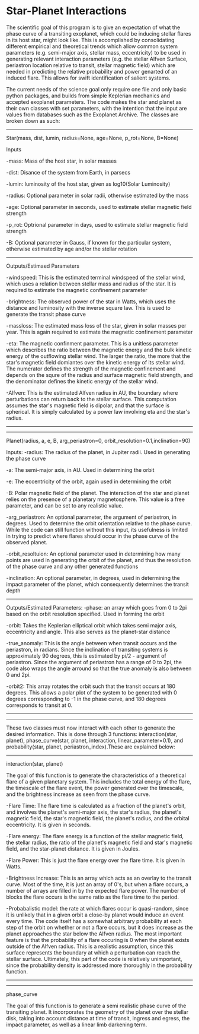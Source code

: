 # Star-Planet Interactions

The scientific goal of this program is to give an expectation of what the phase curve of a transiting exoplanet, which could be inducing stellar flares in its host star, might look like. This is accomplished by consolidating different empirical and theoretical trends which allow common system parameters (e.g. semi-major axis, stellar mass, eccentricity) to be used in generating relevant interaction parameters (e.g. the stellar Alfven Surface, periastron location relative to transit, stellar magnetic field) which are needed in predicting the relative probability and power genarted of an induced flare. This allows for swift identification of salient systems.

The current needs of the science goal only require one file and only basic python packages, and builds from simple Keplerian mechanics and accepted exoplanet parameters. The code makes the star and planet as their own classes with set parameters, with the intention that the input are values from databases such as the Exoplanet Archive. The classes are broken down as such:
******************************************************************************************************************************************************************************************************************************
Star(mass, dist, lumin, radius=None, age=None, p_rot=None, B=None)

Inputs

-mass: Mass of the host star, in solar masses

-dist: Disance of the system from Earth, in parsecs

-lumin: luminosity of the host star, given as log10(Solar Luminosity)

-radius: Optional parameter in solar radii, otherwise estimated by the mass

-age: Optional parameter in seconds, used to estimate stellar magnetic field strength

-p_rot: Optrional parameter in days, used to estimate stellar magnetic field strength

-B: Optional parameter in Gauss, if known for the particular system, otherwise estimated by age and/or the stellar rotation
******************************************************************************************************************************************************************************************************************************
Outputs/Estimaed Parameters

-windspeed: This is the estimated terminal windspeed of the stellar wind, which uses a relation between stellar mass and radius of the star. It is required to estimate the magnetic confinement parameter

-brightness: The observed power of the star in Watts, which uses the distance and luminosity with the inverse square law. This is used to generate the transit phase curve

-massloss: The estimated mass loss of the star, given in solar masses per year. This is again required to estimate the magnetic confinement parameter

-eta: The magnetic confinment parameter. This is a unitless parameter which describes the ratio between the magnetic energy and the bulk kinetic energy of the outflowing stellar wind. The larger the ratio, the more that the star's magnetic field domiantes over the kinetic energy of its stellar wind. The numerator defines the strength of the magnetic confinement and depends on the squre of the radius and surface magnetic field strength, and the denominator defines the kinetic energy of the stellar wind.

-Alfven: This is the estimated Alfven radius in AU, the boundary where perturbations can return back to the stellar surface. This computation assumes the star's magnetic field is dipolar, and that the surface is spherical. It is simply calculated by a power law involving eta and the star's radius.
******************************************************************************************************************************************************************************************************************************
******************************************************************************************************************************************************************************************************************************

Planet(radius, a, e, B, arg_periastron=0, orbit_resolution=0.1,inclination=90)

Inputs:
-radius: The radius of the planet, in Jupiter radii. Used in generating the phase curve

-a: The semi-major axis, in AU. Used in determining the orbit

-e: The eccentricity of the orbit, again used in determining the orbit

-B: Polar magnetic field of the planet. The interaction of the star and planet relies on the presence of a planetary magnetosphere. This value is a free parameter, and can be set to any realistic value.

-arg_periastron: An optional parameter, the argument of periastron, in degrees. Used to determine the orbit orientation relative to the phase curve. While the code can still function without this input, its usefulness is limited in trying to predict where flares should occur in the phase curve of the observed planet.

-orbit_resoltuion: An optional parameter used in determining how many points are used in generating the orbit of the planet, and thus the resolution of the phase curve and any other generated functions

-inclination: An optional parameter, in degrees, used in determining the impact parameter of the planet, which consequently determines the transit depth
******************************************************************************************************************************************************************************************************************************
Outputs/Estimated Parameters:
-phase: an array which goes from 0 to 2pi based on the orbit resolution specified. Used in forming the orbit

-orbit: Takes the Keplerian elliptical orbit which takes semi major axis, eccentricity and angle. This also serves as the planet-star distance

-true_anomaly: This is the angle between when transit occurs and the periastron, in radians. Since the inclination of transiting systems is approximately 90 degrees, this is estimated by pi/2 - argument of periastron. Since the argument of periastron has a range of 0 to 2pi, the code also wraps the angle arround so that the true anomaly is also between 0 and 2pi.

-orbit2: This array rotates the orbit such that the transit occurs at 180 degrees. This allows a polar plot of the system to be generated with 0 degrees corresponding to -1 in the phase curve, and 180 degrees corresponds to transit at 0.

******************************************************************************************************************************************************************************************************************************
******************************************************************************************************************************************************************************************************************************

These two classes must now interact with each other to generate the desired information. This is done through 3 functions: interaction(star, planet), phase_curve(star, planet, interaction, linear_parameter=0.1), and probability(star, planet, periastron_index).These are explained below:

******************************************************************************************************************************************************************************************************************************

interaction(star, planet)

The goal of this function is to generate the characteristics of a theoretical flare of a given planetary system. This includes the total energy of the flare, the timescale of the flare event, the power generated over the timescale, and the brightness increase as seen from the phase curve. 

-Flare Time: The flare time is calculated as a fraction of the planet's orbit, and involves the planet's semi-major axis, the star's radius, the planet's magnetic field,  the star's magnetic field, the planet's radius, and the orbital eccentricity. It is given in seconds.

-Flare energy: The flare energy is a function of the stellar magnetic field, the stellar radius, the ratio of the planet's magnetic field and star's magnetic field, and the star-planet distance. It is given in Joules.

-Flare Power: This is just the flare energy over the flare time. It is given in Watts.

-Brightness Increase: This is an array which acts as an overlay to the transit curve. Most of the time, it is just an array of 0's, but when a flare occurs, a number of arrays are filled in by the expected flare power. The number of blocks the flare occurs is the same ratio as the flare time to the period. 

-Probabalistic model: the rate at which flares occur is quasi-random, since it is unlikely that in a given orbit a close-by planet would induce an event every time. The code itself has a somewhat arbitrary probability at each step of the orbit on whether or not a flare occurs, but it does increase as the planet approaches the star below the Alfven radius. The most important feature is that the probability of a flare occuring is 0 when the planet exists outside of the Alfven radius. This is a realistic assumption, since this surface represents the boundary at which a perturbation can reach the stellar surface. Ultimately, this part of the code is relatively unimportant, since the probability density is addressed more thoroughly in the probability function.

******************************************************************************************************************************************************************************************************************************
******************************************************************************************************************************************************************************************************************************

phase_curve

The goal of this function is to generate a semi realistic phase curve of the transiting planet. It incorporates the geometry of the planet over the stellar disk, taking into account distance at time of transit, ingress and egress, the impact parameter, as well as a linear limb darkening term.

